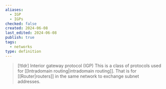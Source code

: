 ```yaml
---
aliases:
  - IGP
  - IGPs
checked: false
created: 2024-06-08
last_edited: 2024-06-08
publish: true
tags:
  - networks
type: definition
---
```

>[!tldr] Interior gateway protocol (IGP)
>This is a class of protocols used for [[Intradomain routing|intradomain routing]]. That is for [[Router|routers]] in the same network to exchange subnet addresses.

